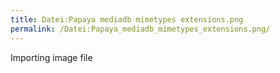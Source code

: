 ```yaml
---
title: Datei:Papaya mediadb mimetypes extensions.png
permalink: /Datei:Papaya_mediadb_mimetypes_extensions.png/
---
```


Importing image file